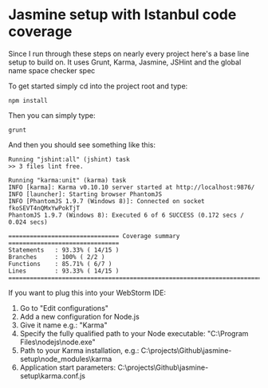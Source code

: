Jasmine setup with Istanbul code coverage
=============

Since I run through these steps on nearly every project here's a base line setup to build on. It uses Grunt, Karma, Jasmine,
JSHint and the global name space checker spec

To get started simply cd into the project root and type:

    npm install

Then you can simply type:

    grunt
    
And then you should see something like this:

    Running "jshint:all" (jshint) task
    >> 3 files lint free.

    Running "karma:unit" (karma) task
    INFO [karma]: Karma v0.10.10 server started at http://localhost:9876/
    INFO [launcher]: Starting browser PhantomJS
    INFO [PhantomJS 1.9.7 (Windows 8)]: Connected on socket fkoSEVT4nQMxYwPokTjT
    PhantomJS 1.9.7 (Windows 8): Executed 6 of 6 SUCCESS (0.172 secs / 0.024 secs)

    =============================== Coverage summary ===============================
    Statements   : 93.33% ( 14/15 )
    Branches     : 100% ( 2/2 )
    Functions    : 85.71% ( 6/7 )
    Lines        : 93.33% ( 14/15 )
    ================================================================================

If you want to plug this into your WebStorm IDE:

 1. Go to "Edit configurations"
 2. Add a new configuration for Node.js
 3. Give it name e.g.: "Karma"
 4. Specify the fully qualified path to your Node executable: "C:\Program Files\nodejs\node.exe"
 5. Path to your Karma installation, e.g.: C:\projects\Github\jasmine-setup\node_modules\karma
 6. Application start parameters: C:\projects\Github\jasmine-setup\karma.conf.js


